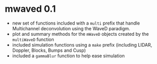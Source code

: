 mwaved 0.1
===========

* new set of functions included with a `multi` prefix that handle Multichannel deconvolution using the WaveD paradigm.
* plot and summary methods for the `mWaveD` objects created by the `multiWaveD` function
* included simulation functions using a `make` prefix (including LIDAR, Doppler, Blocks, Bumps and Cusp)
* included a `gammaBlur` function to help ease simulation